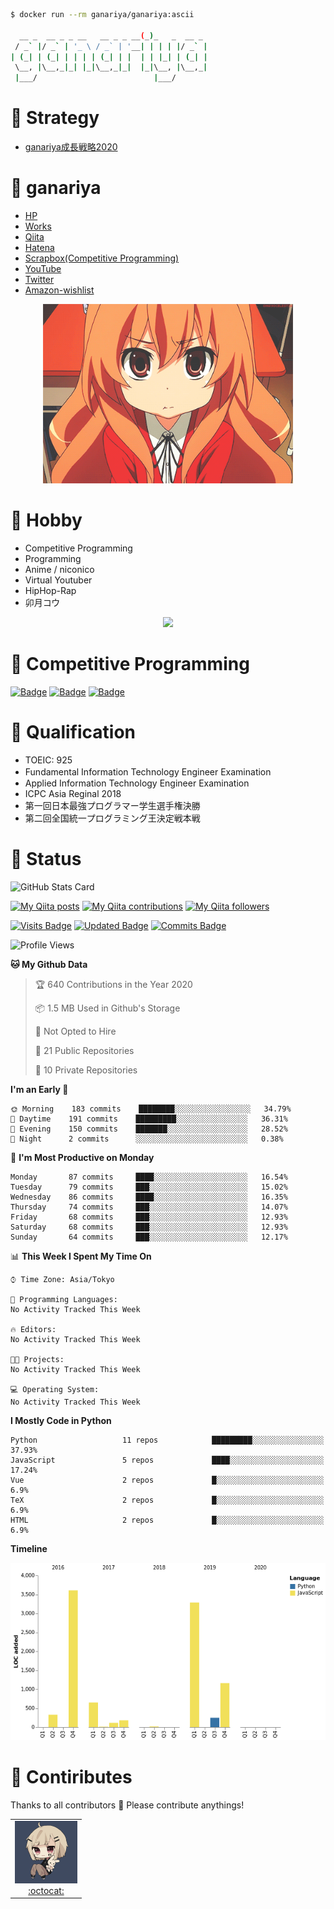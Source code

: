 
```bash
$ docker run --rm ganariya/ganariya:ascii

  __ _  __ _ _ __   __ _ _ __(_)_   _  __ _
 / _` |/ _` | '_ \ / _` | '__| | | | |/ _` |
| (_| | (_| | | | | (_| | |  | | |_| | (_| |
 \__, |\__,_|_| |_|\__,_|_|  |_|\__, |\__,_|
 |___/                          |___/

```

# 🐾 Strategy

- [ganariya成長戦略2020](https://docs.google.com/presentation/d/1miXe07Y9XukI6bwbh8q4TjisLdw-n51e3prdmfTTCgY/edit)

# 🐾 ganariya

- [HP](https://ganariya.github.io/whoami/)
- [Works](https://ganariya.github.io/works/)
- [Qiita](https://qiita.com/ganariya)
- [Hatena](https://ganariya.hatenablog.com/)
- [Scrapbox(Competitive Programming)](https://scrapbox.io/ganariya/)
- [YouTube](https://www.youtube.com/channel/UCPTKMrRhOSf30v59Ktbpl1A)
- [Twitter](https://twitter.com/ganariya)
- [Amazon-wishlist](https://www.amazon.co.jp/hz/wishlist/ls/7297J1ZN3DSH)


<div align="center">
    <img src="https://github.com/Ganariya/Ganariya/raw/master/source.gif" width="400px">
</div>


# 🐾 Hobby

- Competitive Programming
- Programming
- Anime / niconico
- Virtual Youtuber
- HipHop-Rap
- 卯月コウ

<div align="center">

[![](http://img.youtube.com/vi/Z0cqLVSe_DU/0.jpg)](http://www.youtube.com/watch?v=Z0cqLVSe_DU "卯月コウ")

</div>



# 🐾 Competitive Programming

<!-- <div align="center">
    <img src="https://github.com/Ganariya/Ganariya/blob/master/ganariya2.png?raw=true" width="400px">
</div> -->

[![Badge](https://cp-logo.vercel.app/atcoder/ganariya2525)](https://atcoder.jp/users/ganariya2525) [![Badge](https://cp-logo.vercel.app/codeforces/ganariya)](https://codeforces.com/profile/ganariya) [![Badge](https://cp-logo.vercel.app/yukicoder/ganariya)](https://yukicoder.me/users/3037)

# 🐾 Qualification

- TOEIC: 925
- Fundamental Information Technology Engineer Examination　
- Applied Information Technology Engineer Examination
- ICPC Asia Reginal 2018
- 第一回日本最強プログラマー学生選手権決勝
- 第二回全国統一プログラミング王決定戦本戦

# 🐾 Status

![GitHub Stats Card](https://github-readme-stats.vercel.app/api?username=Ganariya&count_private=true&show_icons=true&theme=dracula)


[![My Qiita posts](https://qiita-badge.apiapi.app/s/ganariya/posts.svg)](http://qiita.com/ganariya) 
[![My Qiita contributions](https://qiita-badge.apiapi.app/s/ganariya/contributions.svg)](http://qiita.com/ganariya) [![My Qiita followers](https://qiita-badge.apiapi.app/s/ganariya/followers.svg)](http://qiita.com/ganariya)
                
[![Visits Badge](https://badges.pufler.dev/visits/Ganariya/Ganariya)](https://github.com/Ganariyaa) [![Updated Badge](https://badges.pufler.dev/updated/Ganariya/Ganariya)](https://github.com/Ganariya) [![Commits Badge](https://badges.pufler.dev/commits/monthly/Ganariya)](https://github.com/Ganariya)

<!--START_SECTION:waka-->
![Profile Views](http://img.shields.io/badge/Profile%20Views-101-blue)

**🐱 My Github Data** 

> 🏆 640 Contributions in the Year 2020
 > 
> 📦 1.5 MB Used in Github's Storage 
 > 
> 🚫 Not Opted to Hire
 > 
> 📜 21 Public Repositories
 > 
> 🔑 10 Private Repositories 

**I'm an Early 🐤** 

```text
🌞 Morning    183 commits    ████████░░░░░░░░░░░░░░░░░   34.79% 
🌆 Daytime    191 commits    █████████░░░░░░░░░░░░░░░░   36.31% 
🌃 Evening    150 commits    ███████░░░░░░░░░░░░░░░░░░   28.52% 
🌙 Night      2 commits      ░░░░░░░░░░░░░░░░░░░░░░░░░   0.38%

```
📅 **I'm Most Productive on Monday** 

```text
Monday       87 commits     ████░░░░░░░░░░░░░░░░░░░░░   16.54% 
Tuesday      79 commits     ███░░░░░░░░░░░░░░░░░░░░░░   15.02% 
Wednesday    86 commits     ████░░░░░░░░░░░░░░░░░░░░░   16.35% 
Thursday     74 commits     ███░░░░░░░░░░░░░░░░░░░░░░   14.07% 
Friday       68 commits     ███░░░░░░░░░░░░░░░░░░░░░░   12.93% 
Saturday     68 commits     ███░░░░░░░░░░░░░░░░░░░░░░   12.93% 
Sunday       64 commits     ███░░░░░░░░░░░░░░░░░░░░░░   12.17%

```


📊 **This Week I Spent My Time On** 

```text
⌚︎ Time Zone: Asia/Tokyo

💬 Programming Languages: 
No Activity Tracked This Week

🔥 Editors: 
No Activity Tracked This Week

🐱‍💻 Projects: 
No Activity Tracked This Week

💻 Operating System: 
No Activity Tracked This Week

```

**I Mostly Code in Python** 

```text
Python                   11 repos            █████████░░░░░░░░░░░░░░░░   37.93% 
JavaScript               5 repos             ████░░░░░░░░░░░░░░░░░░░░░   17.24% 
Vue                      2 repos             █░░░░░░░░░░░░░░░░░░░░░░░░   6.9% 
TeX                      2 repos             █░░░░░░░░░░░░░░░░░░░░░░░░   6.9% 
HTML                     2 repos             █░░░░░░░░░░░░░░░░░░░░░░░░   6.9%

```


**Timeline**

![Chart not found](https://github.com/Ganariya/Ganariya/blob/master/charts/bar_graph.png) 


<!--END_SECTION:waka-->

# 🐾 Contiributes

Thanks to all contributors 🎉
Please contribute anythings!

<table>
  <tr>
    <td align="center"><a href="https://github.com/Ganariya"><img src="https://github.com/Ganariya/Ganariya/blob/master/ganariya.png?raw=true" width="100px;" alt="ganariya"/><br /><a href="https://github.com/Ganariya" title="Code">:octocat: </a></a></td>
  </tr>
</table>

